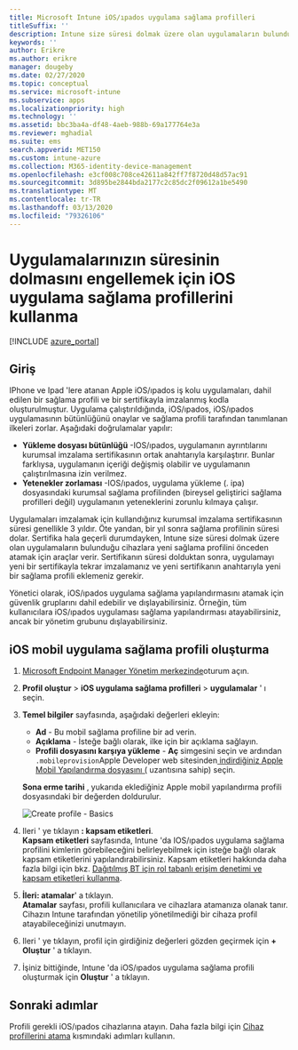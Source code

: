 ```yaml
---
title: Microsoft Intune iOS/ıpados uygulama sağlama profilleri
titleSuffix: ''
description: Intune size süresi dolmak üzere olan uygulamaların bulunduğu cihazlara yeni sağlama profilini önceden atamak için araçlar sağlar.
keywords: ''
author: Erikre
ms.author: erikre
manager: dougeby
ms.date: 02/27/2020
ms.topic: conceptual
ms.service: microsoft-intune
ms.subservice: apps
ms.localizationpriority: high
ms.technology: ''
ms.assetid: bbc3ba4a-df48-4aeb-988b-69a177764e3a
ms.reviewer: mghadial
ms.suite: ems
search.appverid: MET150
ms.custom: intune-azure
ms.collection: M365-identity-device-management
ms.openlocfilehash: e3cf008c708ce42611a842ff7f8720d48d57ac91
ms.sourcegitcommit: 3d895be2844bda2177c2c85dc2f09612a1be5490
ms.translationtype: MT
ms.contentlocale: tr-TR
ms.lasthandoff: 03/13/2020
ms.locfileid: "79326106"
---
```

# <a name="use-ios-app-provisioning-profiles-to-prevent-your-apps-from-expiring"></a>Uygulamalarınızın süresinin dolmasını engellemek için iOS uygulama sağlama profillerini kullanma

[!INCLUDE [azure_portal](../includes/azure_portal.md)]

## <a name="introduction"></a>Giriş

IPhone ve Ipad 'lere atanan Apple iOS/ıpados iş kolu uygulamaları, dahil edilen bir sağlama profili ve bir sertifikayla imzalanmış kodla oluşturulmuştur. Uygulama çalıştırıldığında, iOS/ıpados, iOS/ıpados uygulamasının bütünlüğünü onaylar ve sağlama profili tarafından tanımlanan ilkeleri zorlar. Aşağıdaki doğrulamalar yapılır:

- **Yükleme dosyası bütünlüğü** -IOS/ıpados, uygulamanın ayrıntılarını kurumsal imzalama sertifikasının ortak anahtarıyla karşılaştırır. Bunlar farklıysa, uygulamanın içeriği değişmiş olabilir ve uygulamanın çalıştırılmasına izin verilmez.
- **Yetenekler zorlaması** -IOS/ıpados, uygulama yükleme (. ipa) dosyasındaki kurumsal sağlama profilinden (bireysel geliştirici sağlama profilleri değil) uygulamanın yeteneklerini zorunlu kılmaya çalışır.


Uygulamaları imzalamak için kullandığınız kurumsal imzalama sertifikasının süresi genellikle 3 yıldır. Öte yandan, bir yıl sonra sağlama profilinin süresi dolar. Sertifika hala geçerli durumdayken, Intune size süresi dolmak üzere olan uygulamaların bulunduğu cihazlara yeni sağlama profilini önceden atamak için araçlar verir.
Sertifikanın süresi dolduktan sonra, uygulamayı yeni bir sertifikayla tekrar imzalamanız ve yeni sertifikanın anahtarıyla yeni bir sağlama profili eklemeniz gerekir.

Yönetici olarak, iOS/ıpados uygulama sağlama yapılandırmasını atamak için güvenlik gruplarını dahil edebilir ve dışlayabilirsiniz. Örneğin, tüm kullanıcılara iOS/ıpados uygulaması sağlama yapılandırması atayabilirsiniz, ancak bir yönetim grubunu dışlayabilirsiniz.

## <a name="how-to-create-an-ios-mobile-app-provisioning-profile"></a>iOS mobil uygulama sağlama profili oluşturma

1. [Microsoft Endpoint Manager Yönetim merkezinde](https://go.microsoft.com/fwlink/?linkid=2109431)oturum açın.
2. **Profil oluştur** > **iOS uygulama sağlama profilleri** > **uygulamalar** ' ı seçin.
3. **Temel bilgiler** sayfasında, aşağıdaki değerleri ekleyin:
    - **Ad** - Bu mobil sağlama profiline bir ad verin.
    - **Açıklama** - İsteğe bağlı olarak, ilke için bir açıklama sağlayın.
    - **Profili dosyasını karşıya yükleme** - **Aç** simgesini seçin ve ardından `.mobileprovision`Apple Developer web sitesinden[ indirdiğiniz Apple Mobil Yapılandırma dosyasını (](https://developer.apple.com/) uzantısına sahip) seçin.

   **Sona erme tarihi** , yukarıda eklediğiniz Apple mobil yapılandırma profili dosyasındaki bir değerden doldurulur.<br>

   <img alt="Create profile - Basics" src="/media/app-provisioning-profile-ios/app-provisioning-profile-ios-01.png">

4. Ileri ' ye tıklayın **: kapsam etiketleri**.<br>
   **Kapsam etiketleri** sayfasında, Intune 'da IOS/ıpados uygulama sağlama profilini kimlerin görebileceğini belirleyebilmek için isteğe bağlı olarak kapsam etiketlerini yapılandırabilirsiniz. Kapsam etiketleri hakkında daha fazla bilgi için bkz. [Dağıtılmış BT için rol tabanlı erişim denetimi ve kapsam etiketleri kullanma](../fundamentals/scope-tags.md).
5. **İleri: atamalar**' a tıklayın.<br>
   **Atamalar** sayfası, profili kullanıcılara ve cihazlara atamanıza olanak tanır. Cihazın Intune tarafından yönetilip yönetilmediği bir cihaza profil atayabileceğinizi unutmayın.
6. Ileri ' ye tıklayın, profil için girdiğiniz değerleri gözden geçirmek için **+ Oluştur** ' a tıklayın.
7. İşiniz bittiğinde, Intune 'da iOS/ıpados uygulama sağlama profili oluşturmak için **Oluştur** ' a tıklayın. 

## <a name="next-steps"></a>Sonraki adımlar

Profili gerekli iOS/ıpados cihazlarına atayın. Daha fazla bilgi için [Cihaz profillerini atama](../configuration/device-profile-assign.md) kısmındaki adımları kullanın.
